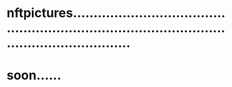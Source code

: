 # nftpictures........................................................................................................................
# soon......
